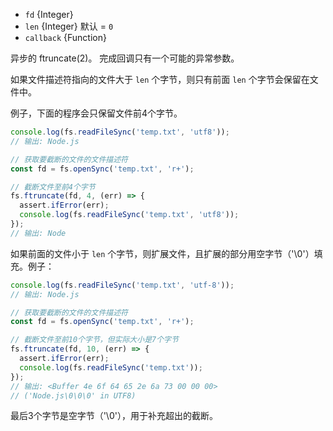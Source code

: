 <!-- YAML
added: v0.8.6
-->

* `fd` {Integer}
* `len` {Integer} 默认 = `0`
* `callback` {Function}

异步的 ftruncate(2)。
完成回调只有一个可能的异常参数。

如果文件描述符指向的文件大于 `len` 个字节，则只有前面 `len` 个字节会保留在文件中。

例子，下面的程序会只保留文件前4个字节。

```js
console.log(fs.readFileSync('temp.txt', 'utf8'));
// 输出: Node.js

// 获取要截断的文件的文件描述符
const fd = fs.openSync('temp.txt', 'r+');

// 截断文件至前4个字节
fs.ftruncate(fd, 4, (err) => {
  assert.ifError(err);
  console.log(fs.readFileSync('temp.txt', 'utf8'));
});
// 输出: Node
```

如果前面的文件小于 `len` 个字节，则扩展文件，且扩展的部分用空字节（'\0'）填充。例子：

```js
console.log(fs.readFileSync('temp.txt', 'utf-8'));
// 输出: Node.js

// 获取要截断的文件的文件描述符
const fd = fs.openSync('temp.txt', 'r+');

// 截断文件至前10个字节，但实际大小是7个字节
fs.ftruncate(fd, 10, (err) => {
  assert.ifError(err);
  console.log(fs.readFileSync('temp.txt'));
});
// 输出: <Buffer 4e 6f 64 65 2e 6a 73 00 00 00>
// ('Node.js\0\0\0' in UTF8)
```

最后3个字节是空字节（'\0'），用于补充超出的截断。


